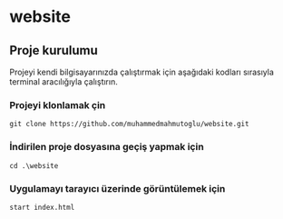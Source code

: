 # website
## Proje kurulumu
Projeyi kendi bilgisayarınızda çalıştırmak için aşağıdaki kodları sırasıyla terminal aracılığıyla çalıştırın.

### Projeyi klonlamak çin
```
git clone https://github.com/muhammedmahmutoglu/website.git
```

### İndirilen proje dosyasına geçiş yapmak için
```
cd .\website
```

### Uygulamayı tarayıcı üzerinde görüntülemek için
```
start index.html
```
